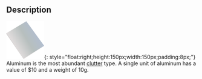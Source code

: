## Description
![](static/clutter/clutter-aluminum.svg "Aluminum Image"){: style="float:right;height:150px;width:150px;padding:8px;"}
Aluminum is the most abundant [clutter](clutter.md "All Clutter Types") type. A single unit of aluminum has a value of $10 and a weight of 10g.